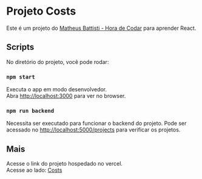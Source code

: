 # Projeto Costs

Este é um projeto do [Matheus Battisti - Hora de Codar](https://www.youtube.com/@MatheusBattisti) para aprender React.

## Scripts

No diretório do projeto, você pode rodar:

### `npm start`

Executa o app em modo desenvolvedor.\
Abra [http://localhost:3000](http://localhost:3000) para ver no browser.

### `npm run backend`

Necessita ser executado para funcionar o backend do projeto. Pode ser acessado no [http://localhost:5000/projects](http://localhost:5000/projects) para verificar os projetos.

## Mais

Acesse o link do projeto hospedado no vercel.\
Acesse ao lado: [Costs](https://costs-bay.vercel.app/)
